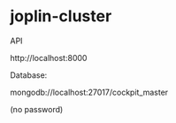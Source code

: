 # joplin-cluster


API

http://localhost:8000



Database:

mongodb://localhost:27017/cockpit_master

(no password)